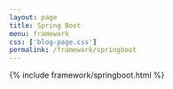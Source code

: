 ```yaml
---
layout: page
title: Spring Boot
menu: framework
css: ['blog-page.css']
permalink: /framework/springboot
---
```


{% include framework/springboot.html %}